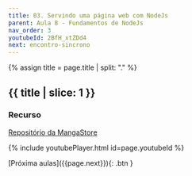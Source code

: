 ```yaml
---
title: 03. Servindo uma página web com NodeJs
parent: Aula 8 - Fundamentos de NodeJs
nav_order: 3
youtubeId: 2BfH_xtZDd4
next: encontro-sincrono
---
```


{% assign title = page.title | split: "." %}

## {{ title | slice: 1 }}

### Recurso

<span class="fs-3">
  <a href="https://github.com/profBruno-UFC-Qx/qxd0020-manga-store" class="btn" target="_blank">Repositório da MangaStore</a>
</span>

{% include youtubePlayer.html id=page.youtubeId %}

<span class="fs-3 float-right">
[Próxima aulas]({{page.next}}){: .btn }
</span>

